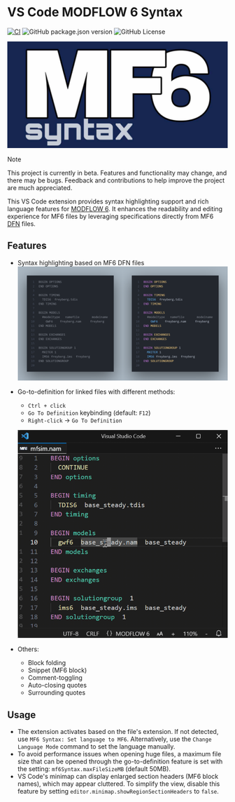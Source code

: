 # VS Code MODFLOW 6 Syntax

[![CI](https://github.com/martclanor/vscode-mf6-syntax/actions/workflows/ci.yaml/badge.svg)](https://github.com/martclanor/vscode-mf6-syntax/actions/workflows/ci.yaml)
![GitHub package.json version](https://img.shields.io/github/package-json/v/martclanor/vscode-mf6-syntax)
![GitHub License](https://img.shields.io/github/license/martclanor/vscode-mf6-syntax)

![Icon](images/icon_banner.png)

> [!NOTE]
> This project is currently in beta. Features and functionality may change, and there may be bugs. Feedback and contributions to help improve the project are much appreciated.

This VS Code extension provides syntax highlighting support and rich language features for [MODFLOW 6](https://modflow6.readthedocs.io/en/stable/index.html). It enhances the readability and editing experience for MF6 files by leveraging specifications directly from MF6 [DFN](https://modflow6.readthedocs.io/en/stable/_dev/dfn.html) files.

## Features

- Syntax highlighting based on MF6 DFN files
  ![Syntax Highlighting](images/sample.png)
- Go-to-definition for linked files with different methods:

  - `Ctrl + click`
  - `Go To Definition` keybinding (default: `F12`)
  - `Right-click` -> `Go To Definition`

  ![Demo](images/demo.gif)

- Others:
  - Block folding
  - Snippet (MF6 block)
  - Comment-toggling
  - Auto-closing quotes
  - Surrounding quotes

## Usage

- The extension activates based on the file's extension. If not detected, use `MF6 Syntax: Set language to MF6`. Alternatively, use the `Change Language Mode` command to set the language manually.
- To avoid performance issues when opening huge files, a maximum file size that can be opened through the go-to-definition feature is set with the setting: `mf6Syntax.maxFileSizeMB` (default 50MB).
- VS Code's minimap can display enlarged section headers (MF6 block names), which may appear cluttered. To simplify the view, disable this feature by setting `editor.minimap.showRegionSectionHeaders` to `false`.
